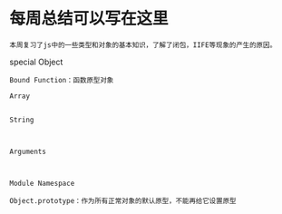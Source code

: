 # 每周总结可以写在这里
    本周复习了js中的一些类型和对象的基本知识，了解了闭包，IIFE等现象的产生的原因。



special Object

    Bound Function：函数原型对象

    Array


    String



    Arguments



    Module Namespace

    Object.prototype：作为所有正常对象的默认原型，不能再给它设置原型